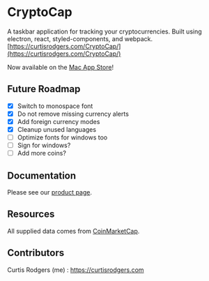 # CryptoCap

A taskbar application for tracking your cryptocurrencies. Built using electron,
react, styled-components, and webpack.
[https://curtisrodgers.com/CryptoCap/](https://curtisrodgers.com/CryptoCap/)

Now available on the [Mac App Store](https://itunes.apple.com/app/cryptocap/id1334581292)!

## Future Roadmap

* [x] Switch to monospace font
* [x] Do not remove missing currency alerts
* [x] Add foreign currency modes
* [x] Cleanup unused languages
* [ ] Optimize fonts for windows too
* [ ] Sign for windows?
* [ ] Add more coins?

## Documentation

Please see our [product page](https://curtisrodgers.com/CryptoCap).

## Resources

All supplied data comes from [CoinMarketCap](https://coinmarketcap.com/api/).

## Contributors

Curtis Rodgers (me) : https://curtisrodgers.com
